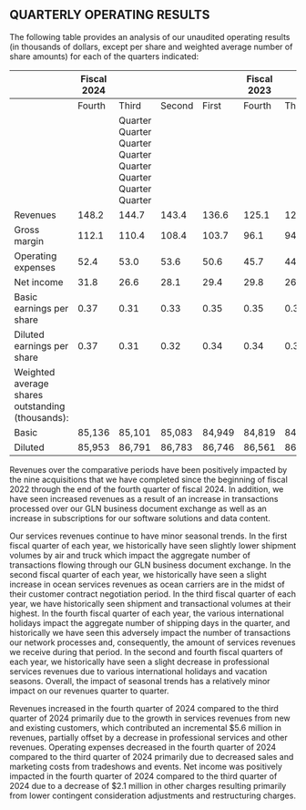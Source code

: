 ## QUARTERLY OPERATING RESULTS

The following table provides an analysis of our unaudited operating results (in thousands of dollars, except per share and weighted average number of share amounts) for each of the quarters indicated:

|                                                     | Fiscal<br>2024 |                                                                 |        |        | Fiscal<br>2023 |        |        |        |
|-----------------------------------------------------|----------------|-----------------------------------------------------------------|--------|--------|----------------|--------|--------|--------|
|                                                     | Fourth         | Third                                                           | Second | First  | Fourth         | Third  | Second | First  |
|                                                     |                | Quarter Quarter Quarter Quarter Quarter Quarter Quarter Quarter |        |        |                |        |        |        |
| Revenues                                            | 148.2          | 144.7                                                           | 143.4  | 136.6  | 125.1          | 121.5  | 123.0  | 116.4  |
| Gross margin                                        | 112.1          | 110.4                                                           | 108.4  | 103.7  | 96.1           | 94.0   | 94.1   | 88.6   |
| Operating expenses                                  | 52.4           | 53.0                                                            | 53.6   | 50.6   | 45.7           | 44.3   | 45.2   | 41.4   |
| Net income                                          | 31.8           | 26.6                                                            | 28.1   | 29.4   | 29.8           | 26.5   | 22.9   | 23.1   |
| Basic earnings per share                            | 0.37           | 0.31                                                            | 0.33   | 0.35   | 0.35           | 0.31   | 0.27   | 0.27   |
| Diluted earnings per share                          | 0.37           | 0.31                                                            | 0.32   | 0.34   | 0.34           | 0.31   | 0.27   | 0.27   |
| Weighted average shares<br>outstanding (thousands): |                |                                                                 |        |        |                |        |        |        |
| Basic                                               | 85,136         | 85,101                                                          | 85,083 | 84,949 | 84,819         | 84,797 | 84,783 | 84,765 |
| Diluted                                             | 85,953         | 86,791                                                          | 86,783 | 86,746 | 86,561         | 86,483 | 86,338 | 86,348 |

Revenues over the comparative periods have been positively impacted by the nine acquisitions that we have completed since the beginning of fiscal 2022 through the end of the fourth quarter of fiscal 2024. In addition, we have seen increased revenues as a result of an increase in transactions processed over our GLN business document exchange as well as an increase in subscriptions for our software solutions and data content.

Our services revenues continue to have minor seasonal trends. In the first fiscal quarter of each year, we historically have seen slightly lower shipment volumes by air and truck which impact the aggregate number of transactions flowing through our GLN business document exchange. In the second fiscal quarter of each year, we historically have seen a slight increase in ocean services revenues as ocean carriers are in the midst of their customer contract negotiation period. In the third fiscal quarter of each year, we have historically seen shipment and transactional volumes at their highest. In the fourth fiscal quarter of each year, the various international holidays impact the aggregate number of shipping days in the quarter, and historically we have seen this adversely impact the number of transactions our network processes and, consequently, the amount of services revenues we receive during that period. In the second and fourth fiscal quarters of each year, we historically have seen a slight decrease in professional services revenues due to various international holidays and vacation seasons. Overall, the impact of seasonal trends has a relatively minor impact on our revenues quarter to quarter.

Revenues increased in the fourth quarter of 2024 compared to the third quarter of 2024 primarily due to the growth in services revenues from new and existing customers, which contributed an incremental \$5.6 million in revenues, partially offset by a decrease in professional services and other revenues. Operating expenses decreased in the fourth quarter of 2024 compared to the third quarter of 2024 primarily due to decreased sales and marketing costs from tradeshows and events. Net income was positively impacted in the fourth quarter of 2024 compared to the third quarter of 2024 due to a decrease of \$2.1 million in other charges resulting primarily from lower contingent consideration adjustments and restructuring charges.